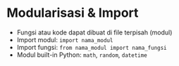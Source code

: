 # Modularisasi & Import
- Fungsi atau kode dapat dibuat di file terpisah (modul)
- Import modul: `import nama_modul`
- Import fungsi: `from nama_modul import nama_fungsi`
- Modul built-in Python: `math`, `random`, `datetime`

